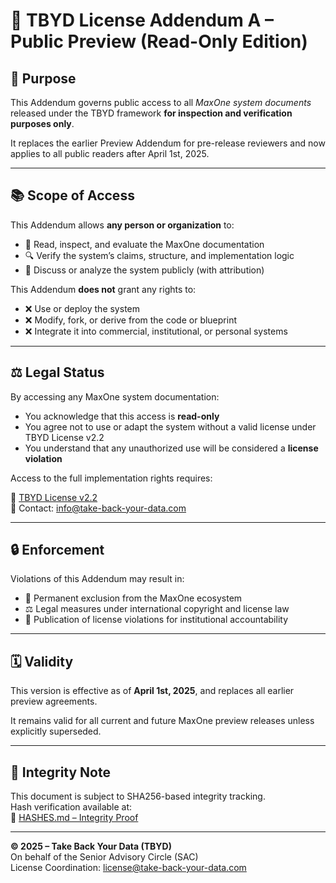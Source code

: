 # 📜 TBYD License Addendum A – Public Preview (Read-Only Edition)

## 🧭 Purpose

This Addendum governs public access to all *MaxOne system documents* released under the TBYD framework **for inspection and verification purposes only**.

It replaces the earlier Preview Addendum for pre-release reviewers and now applies to all public readers after April 1st, 2025.

---

## 📚 Scope of Access

This Addendum allows **any person or organization** to:

- 📖 Read, inspect, and evaluate the MaxOne documentation
- 🔍 Verify the system’s claims, structure, and implementation logic
- 🧠 Discuss or analyze the system publicly (with attribution)

This Addendum **does not** grant any rights to:

- ❌ Use or deploy the system
- ❌ Modify, fork, or derive from the code or blueprint
- ❌ Integrate it into commercial, institutional, or personal systems

---

## ⚖️ Legal Status

By accessing any MaxOne system documentation:

- You acknowledge that this access is **read-only**
- You agree not to use or adapt the system without a valid license under TBYD License v2.2
- You understand that any unauthorized use will be considered a **license violation**

Access to the full implementation rights requires:

📜 [TBYD License v2.2](https://github.com/TBYD-SAC/MaxOne-Wiki/blob/main/LICENSE.md)  
📩 Contact: info@take-back-your-data.com

---

## 🔒 Enforcement

Violations of this Addendum may result in:

- 🚫 Permanent exclusion from the MaxOne ecosystem
- ⚖️ Legal measures under international copyright and license law
- 🧾 Publication of license violations for institutional accountability

---

## 🗓 Validity

This version is effective as of **April 1st, 2025**, and replaces all earlier preview agreements.

It remains valid for all current and future MaxOne preview releases unless explicitly superseded.

---

## 🧾 Integrity Note

This document is subject to SHA256-based integrity tracking.  
Hash verification available at:  
📄 [HASHES.md – Integrity Proof](https://github.com/TBYD-SAC/MaxOne-Wiki/blob/main/HASHES.md)


---

**© 2025 – Take Back Your Data (TBYD)**  
On behalf of the Senior Advisory Circle (SAC)  
License Coordination: license@take-back-your-data.com
